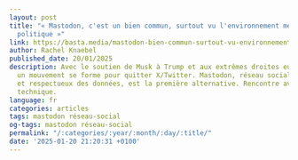 ```yaml
---
layout: post
title: "« Mastodon, c'est un bien commun, surtout vu l'environnement médiatique et
  politique »"
link: https://basta.media/mastodon-bien-commun-surtout-vu-environnement-mediatique-politique-quitter-X
author: Rachel Knaebel
published_date: 20/01/2025
description: Avec le soutien de Musk à Trump et aux extrêmes droites européennes,
  un mouvement se forme pour quitter X/Twitter. Mastodon, réseau social non lucratif
  et respectueux des données, est la première alternative. Rencontre avec son responsable
  technique.
language: fr
categories: articles
tags: mastodon réseau-social
og-tags: mastodon réseau-social
permalink: "/:categories/:year/:month/:day/:title/"
date: '2025-01-20 21:20:31 +0100'
---
```

